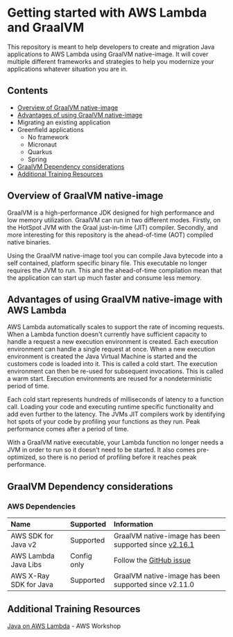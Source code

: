 # Getting started with AWS Lambda and GraalVM

This repository is meant to help developers to create and migration Java applications to AWS Lambda using GraalVM native-image. It will cover multiple different frameworks and strategies to help you modernize your applications whatever situation you are in.

## Contents
* [Overview of GraalVM native-image](#overview-of-graalvm-native-image)
* [Advantages of using GraalVM native-image](#advantages-of-using-graalvm-native-image)
* Migrating an existing application
* Greenfield applications
  * No framework
  * Micronaut
  * Quarkus
  * Spring
* [GraalVM Dependency considerations](#graalvm-dependency-considerations)
* [Additional Training Resources](#additional-training-resources)

## Overview of GraalVM native-image

GraalVM is a high-performance JDK designed for high performance and low memory utilization. GraalVM can run in two different modes. Firstly, on the HotSpot JVM with the Graal just-in-time (JIT) compiler. Secondly, and more interesting for this repository is the ahead-of-time (AOT) compiled native binaries.

Using the GraalVM native-image tool you can compile Java bytecode into a self contained, platform specific binary file. This executable no longer requires the JVM to run. This and the ahead-of-time compilation mean that the application can start up much faster and consume less memory.

## Advantages of using GraalVM native-image with AWS Lambda

AWS Lambda automatically scales to support the rate of incoming requests. When a Lambda function doesn't currently have sufficient capacity to handle a request a new execution environment is created. Each execution environment can handle a single request at once. When a new execution environment is created the Java Virtual Machine is started and the customers code is loaded into it. This is called a cold start. The execution environment can then be re-used for subsequent invocations. This is called a warm start. Execution environments are reused for a nondeterministic period of time.

Each cold start represents hundreds of milliseconds of latency to a function call. Loading your code and executing runtime specific functionality and add even further to the latency. The JVMs JIT compilers work by identifying hot spots of your code by profiling your functions as they run. Peak performance comes after a period of time.

With a GraalVM native executable, your Lambda function no longer needs a JVM in order to run so it doesn't need to be started. It also comes pre-optimized, so there is no period of profiling before it reaches peak performance. 

## GraalVM Dependency considerations

### AWS Dependencies

| Name                   | Supported   | Information                                                                                                                                               |
|:-----------------------|:------------|:----------------------------------------------------------------------------------------------------------------------------------------------------------|
| AWS SDK for Java v2    | Supported   | GraalVM native-image has been supported since [v2.16.1](https://aws.amazon.com/blogs/developer/graalvm-native-image-support-in-the-aws-sdk-for-java-2-x/) |
| AWS Lambda Java Libs   | Config only | Follow the [GitHub issue](https://github.com/aws/aws-lambda-java-libs/issues/272)                                                                         |
| AWS X-Ray SDK for Java | Supported   | GraalVM native-image has been supported since v2.11.0                                                                                                     |

## Additional Training Resources

[Java on AWS Lambda](https://catalog.workshops.aws/java-on-aws-lambda/en-US) - AWS Workshop 
